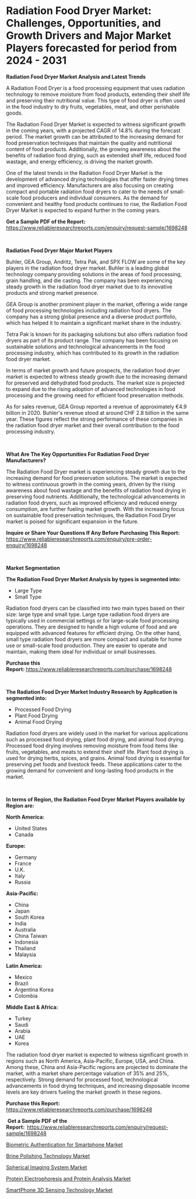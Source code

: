 <p><h1>Radiation Food Dryer Market: Challenges, Opportunities, and Growth Drivers and Major Market Players forecasted for period from 2024 - 2031</h1></p><p><strong>Radiation Food Dryer Market Analysis and Latest Trends</strong></p>
<p><p>A Radiation Food Dryer is a food processing equipment that uses radiation technology to remove moisture from food products, extending their shelf life and preserving their nutritional value. This type of food dryer is often used in the food industry to dry fruits, vegetables, meat, and other perishable goods.</p><p>The Radiation Food Dryer Market is expected to witness significant growth in the coming years, with a projected CAGR of 14.8% during the forecast period. The market growth can be attributed to the increasing demand for food preservation techniques that maintain the quality and nutritional content of food products. Additionally, the growing awareness about the benefits of radiation food drying, such as extended shelf life, reduced food wastage, and energy efficiency, is driving the market growth.</p><p>One of the latest trends in the Radiation Food Dryer Market is the development of advanced drying technologies that offer faster drying times and improved efficiency. Manufacturers are also focusing on creating compact and portable radiation food dryers to cater to the needs of small-scale food producers and individual consumers. As the demand for convenient and healthy food products continues to rise, the Radiation Food Dryer Market is expected to expand further in the coming years.</p></p>
<p><strong>Get a Sample PDF of the Report:&nbsp;</strong> <a href="https://www.reliableresearchreports.com/enquiry/request-sample/1698248">https://www.reliableresearchreports.com/enquiry/request-sample/1698248</a></p>
<p>&nbsp;</p>
<p><strong>Radiation Food Dryer Major Market Players</strong></p>
<p><p>Buhler, GEA Group, Andritz, Tetra Pak, and SPX FLOW are some of the key players in the radiation food dryer market. Buhler is a leading global technology company providing solutions in the areas of food processing, grain handling, and die casting. The company has been experiencing steady growth in the radiation food dryer market due to its innovative products and strong market presence.</p><p>GEA Group is another prominent player in the market, offering a wide range of food processing technologies including radiation food dryers. The company has a strong global presence and a diverse product portfolio, which has helped it to maintain a significant market share in the industry.</p><p>Tetra Pak is known for its packaging solutions but also offers radiation food dryers as part of its product range. The company has been focusing on sustainable solutions and technological advancements in the food processing industry, which has contributed to its growth in the radiation food dryer market.</p><p>In terms of market growth and future prospects, the radiation food dryer market is expected to witness steady growth due to the increasing demand for preserved and dehydrated food products. The market size is projected to expand due to the rising adoption of advanced technologies in food processing and the growing need for efficient food preservation methods.</p><p>As for sales revenue, GEA Group reported a revenue of approximately €4.9 billion in 2020. Buhler's revenue stood at around CHF 2.8 billion in the same year. These figures reflect the strong performance of these companies in the radiation food dryer market and their overall contribution to the food processing industry.</p></p>
<p>&nbsp;</p>
<p><strong>What Are The Key Opportunities For Radiation Food Dryer Manufacturers?</strong></p>
<p><p>The Radiation Food Dryer market is experiencing steady growth due to the increasing demand for food preservation solutions. The market is expected to witness continuous growth in the coming years, driven by the rising awareness about food wastage and the benefits of radiation food drying in preserving food nutrients. Additionally, the technological advancements in radiation food dryers, such as improved efficiency and reduced energy consumption, are further fueling market growth. With the increasing focus on sustainable food preservation techniques, the Radiation Food Dryer market is poised for significant expansion in the future.</p></p>
<p><strong>Inquire or Share Your Questions If Any Before Purchasing This Report:</strong> <a href="https://www.reliableresearchreports.com/enquiry/pre-order-enquiry/1698248">https://www.reliableresearchreports.com/enquiry/pre-order-enquiry/1698248</a></p>
<p>&nbsp;</p>
<p><strong>Market Segmentation</strong></p>
<p><strong>The Radiation Food Dryer Market Analysis by types is segmented into:</strong></p>
<p><ul><li>Large Type</li><li>Small Type</li></ul></p>
<p><p>Radiation food dryers can be classified into two main types based on their size: large type and small type. Large type radiation food dryers are typically used in commercial settings or for large-scale food processing operations. They are designed to handle a high volume of food and are equipped with advanced features for efficient drying. On the other hand, small type radiation food dryers are more compact and suitable for home use or small-scale food production. They are easier to operate and maintain, making them ideal for individual or small businesses.</p></p>
<p><strong>Purchase this Report:&nbsp;</strong><a href="https://www.reliableresearchreports.com/purchase/1698248">https://www.reliableresearchreports.com/purchase/1698248</a></p>
<p>&nbsp;</p>
<p><strong>The Radiation Food Dryer Market Industry Research by Application is segmented into:</strong></p>
<p><ul><li>Processed Food Drying</li><li>Plant Food Drying</li><li>Animal Food Drying</li></ul></p>
<p><p>Radiation food dryers are widely used in the market for various applications such as processed food drying, plant food drying, and animal food drying. Processed food drying involves removing moisture from food items like fruits, vegetables, and meats to extend their shelf life. Plant food drying is used for drying herbs, spices, and grains. Animal food drying is essential for preserving pet foods and livestock feeds. These applications cater to the growing demand for convenient and long-lasting food products in the market.</p></p>
<p>&nbsp;</p>
<p><strong>In terms of Region, the Radiation Food Dryer Market Players available by Region are:</strong></p>
<p>
    <p> <strong> North America: </strong>
        <ul>
            <li>United States</li>
            <li>Canada</li>
        </ul>
        </p> 
    <p> <strong> Europe: </strong>
        <ul>
            <li>Germany</li>
            <li>France</li>
            <li>U.K.</li>
            <li>Italy</li>
            <li>Russia</li>
        </ul>
        </p> 
    <p> <strong> Asia-Pacific: </strong>
        <ul>
            <li>China</li>
            <li>Japan</li>
            <li>South Korea</li>
            <li>India</li>
            <li>Australia</li>
            <li>China Taiwan</li>
            <li>Indonesia</li>
            <li>Thailand</li>
            <li>Malaysia</li>
        </ul>
        </p> 
    <p> <strong> Latin America: </strong>
        <ul>
            <li>Mexico</li>
            <li>Brazil</li>
            <li>Argentina Korea</li>
            <li>Colombia</li>
        </ul>
        </p> 
    <p> <strong> Middle East & Africa: </strong>
        <ul>
            <li>Turkey</li>
            <li>Saudi</li>
            <li>Arabia</li>
            <li>UAE</li>
            <li>Korea</li>
        </ul>
    </p>
    </p>
<p><p>The radiation food dryer market is expected to witness significant growth in regions such as North America, Asia-Pacific, Europe, USA, and China. Among these, China and Asia-Pacific regions are projected to dominate the market, with a market share percentage valuation of 35% and 25%, respectively. Strong demand for processed food, technological advancements in food drying techniques, and increasing disposable income levels are key drivers fueling the market growth in these regions.</p></p>
<p><strong>Purchase this Report: </strong><a href="https://www.reliableresearchreports.com/purchase/1698248">https://www.reliableresearchreports.com/purchase/1698248</a></p>
<p>&nbsp;<strong>Get a Sample PDF of the Report:&nbsp;&nbsp;</strong><a href="https://www.reliableresearchreports.com/enquiry/request-sample/1698248">https://www.reliableresearchreports.com/enquiry/request-sample/1698248</a></p>
<p><strong></strong></p>
<p><p><a href="https://medium.com/@amypatel1993/biometric-authentication-for-smartphone-nbsp-market-focuses-on-market-share-size-and-projected-7decc032d454">Biometric Authentication for Smartphone Market</a></p><p><a href="https://medium.com/@gracemoreno2019/brine-polishing-technology-market-trends-and-market-analysis-forecasted-for-period-2024-2031-17b87fb76211">Brine Polishing Technology Market</a></p><p><a href="https://medium.com/@gracemoreno2019/spherical-imaging-system-market-trends-and-market-analysis-forecasted-for-period-2024-2031-5cddc6701e7b">Spherical Imaging System Market</a></p><p><a href="https://medium.com/@amypatel1993/analyzing-protein-electrophoresis-and-protein-analysis-market-global-industry-perspective-and-a9bf085590b2">Protein Electrophoresis and Protein Analysis Market</a></p><p><a href="https://medium.com/@amypatel1993/smartphone-3d-sensing-technology-market-size-cagr-trends-2024-2030-a9be8ae098a7">SmartPhone 3D Sensing Technology Market</a></p></p>